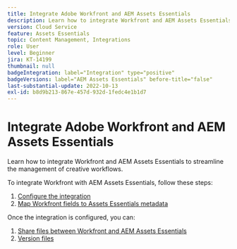 ```yaml
---
title: Integrate Adobe Workfront and AEM Assets Essentials
description: Learn how to integrate Workfront and AEM Assets Essentials.
version: Cloud Service
feature: Assets Essentials
topic: Content Management, Integrations
role: User
level: Beginner
jira: KT-14199
thumbnail: null
badgeIntegration: label="Integration" type="positive"
badgeVersions: label="AEM Assets Essentials" before-title="false"
last-substantial-update: 2022-10-13
exl-id: b8d9b213-867e-457d-932d-1fedc4e1b1d7
---
```

# Integrate Adobe Workfront and AEM Assets Essentials

Learn how to integrate Workfront and AEM Assets Essentials to streamline the management of creative workflows.

To integrate Workfront with AEM Assets Essentials, follow these steps:

1. [Configure the integration](./configure.md)
1. [Map Workfront fields to Assets Essentials metadata](./map-metadata.md)

Once the integration is configured, you can:

1. [Share files between Workfront and AEM Assets Essentials](./link-send.md)
1. [Version files](./versions.md)
